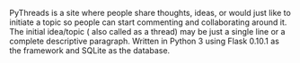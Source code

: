 PyThreads is a site where people share thoughts, ideas, or would just like to initiate a topic so people can start commenting and collaborating around it. The initial idea/topic ( also called as a thread) may be just a single line or a complete descriptive paragraph. Written in Python 3 using Flask 0.10.1 as the framework and SQLite as the database.